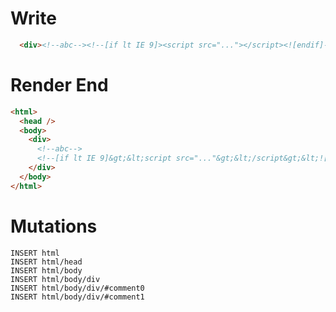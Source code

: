 # Write
```html
  <div><!--abc--><!--[if lt IE 9]><script src="..."></script><![endif]--></div>
```

# Render End
```html
<html>
  <head />
  <body>
    <div>
      <!--abc-->
      <!--[if lt IE 9]&gt;&lt;script src="..."&gt;&lt;/script&gt;&lt;![endif]-->
    </div>
  </body>
</html>
```

# Mutations
```
INSERT html
INSERT html/head
INSERT html/body
INSERT html/body/div
INSERT html/body/div/#comment0
INSERT html/body/div/#comment1
```